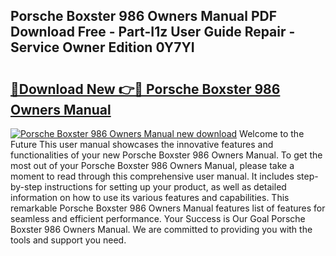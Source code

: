 ## Porsche Boxster 986 Owners Manual PDF Download Free - Part-I1z User Guide Repair - Service Owner Edition 0Y7YI

# <h2><a href="http://bc9833.oget.top/?id=Porsche+Boxster+986+Owners+Manual">🔗Download New 👉🔴 Porsche Boxster 986 Owners Manual</a></h2>

[![Porsche Boxster 986 Owners Manual new download](https://i.imgur.com/5g1atiW.png)](http://bc9833.oget.top/?id=Porsche+Boxster+986+Owners+Manual)
Welcome to the Future This user manual showcases the innovative features and functionalities of your new Porsche Boxster 986 Owners Manual. To get the most out of your Porsche Boxster 986 Owners Manual, please take a moment to read through this comprehensive user manual. It includes step-by-step instructions for setting up your product, as well as detailed information on how to use its various features and capabilities. This remarkable Porsche Boxster 986 Owners Manual features list of features for seamless and efficient performance. Your Success is Our Goal Porsche Boxster 986 Owners Manual. We are committed to providing you with the tools and support you need.
